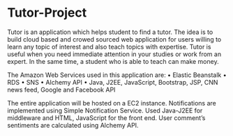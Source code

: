 # Tutor-Project

Tutor is an application which helps student to find a tutor. 
The idea is to build cloud based and crowed sourced web application for users willing to learn any topic of interest and also teach topics with expertise. Tutor is useful when you need immediate attention in your studies or work from an expert. 
In the same time, a student who is able to teach can make money.

The Amazon Web Services used in this application are:
•	Elastic Beanstalk
•	RDS
•	SNS
•	Alchemy API
•	Java, J2EE, JavaScript, Bootstrap, JSP, CNN news feed, Google and Facebook API


The entire application will be hosted on a EC2 instance. Notifications are implemented using Simple Notification Service. 
Used Java-J2EE for middleware and HTML, JavaScript for the front end.  User comment’s sentiments are calculated using Alchemy API.

